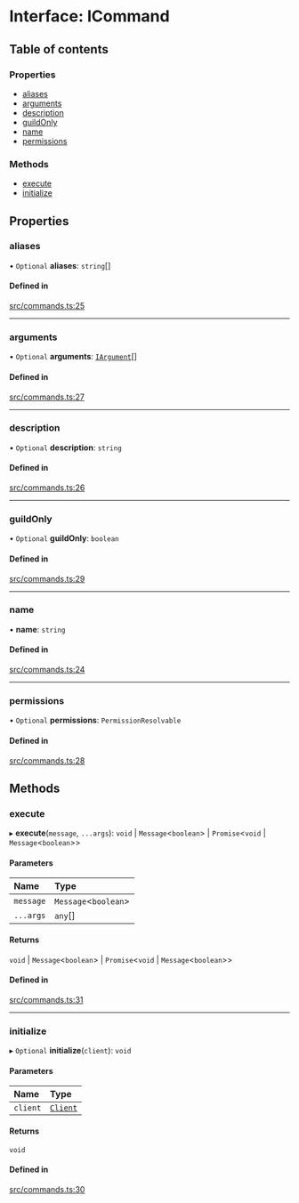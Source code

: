 # Interface: ICommand

## Table of contents

### Properties

- [aliases](../wiki/ICommand#aliases)
- [arguments](../wiki/ICommand#arguments)
- [description](../wiki/ICommand#description)
- [guildOnly](../wiki/ICommand#guildonly)
- [name](../wiki/ICommand#name)
- [permissions](../wiki/ICommand#permissions)

### Methods

- [execute](../wiki/ICommand#execute)
- [initialize](../wiki/ICommand#initialize)

## Properties

### aliases

• `Optional` **aliases**: `string`[]

#### Defined in

[src/commands.ts:25](https://github.com/FFGFlash/ffg-discord-framework/blob/bd3dc5f/src/commands.ts#L25)

___

### arguments

• `Optional` **arguments**: [`IArgument`](../wiki/IArgument)[]

#### Defined in

[src/commands.ts:27](https://github.com/FFGFlash/ffg-discord-framework/blob/bd3dc5f/src/commands.ts#L27)

___

### description

• `Optional` **description**: `string`

#### Defined in

[src/commands.ts:26](https://github.com/FFGFlash/ffg-discord-framework/blob/bd3dc5f/src/commands.ts#L26)

___

### guildOnly

• `Optional` **guildOnly**: `boolean`

#### Defined in

[src/commands.ts:29](https://github.com/FFGFlash/ffg-discord-framework/blob/bd3dc5f/src/commands.ts#L29)

___

### name

• **name**: `string`

#### Defined in

[src/commands.ts:24](https://github.com/FFGFlash/ffg-discord-framework/blob/bd3dc5f/src/commands.ts#L24)

___

### permissions

• `Optional` **permissions**: `PermissionResolvable`

#### Defined in

[src/commands.ts:28](https://github.com/FFGFlash/ffg-discord-framework/blob/bd3dc5f/src/commands.ts#L28)

## Methods

### execute

▸ **execute**(`message`, `...args`): `void` \| `Message`<`boolean`\> \| `Promise`<`void` \| `Message`<`boolean`\>\>

#### Parameters

| Name | Type |
| :------ | :------ |
| `message` | `Message`<`boolean`\> |
| `...args` | `any`[] |

#### Returns

`void` \| `Message`<`boolean`\> \| `Promise`<`void` \| `Message`<`boolean`\>\>

#### Defined in

[src/commands.ts:31](https://github.com/FFGFlash/ffg-discord-framework/blob/bd3dc5f/src/commands.ts#L31)

___

### initialize

▸ `Optional` **initialize**(`client`): `void`

#### Parameters

| Name | Type |
| :------ | :------ |
| `client` | [`Client`](../wiki/Client) |

#### Returns

`void`

#### Defined in

[src/commands.ts:30](https://github.com/FFGFlash/ffg-discord-framework/blob/bd3dc5f/src/commands.ts#L30)
